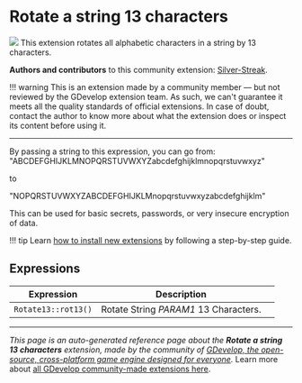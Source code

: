# Rotate a string 13 characters

<img src="https://resources.gdevelop-app.com/assets/Icons/format-text-rotation-none.svg" class="extension-icon"></img>
This extension rotates all alphabetic characters in a string by 13 characters.

**Authors and contributors** to this community extension: [Silver-Streak](https://gd.games/Silver-Streak).

!!! warning
    This is an extension made by a community member — but not reviewed
    by the GDevelop extension team. As such, we can't guarantee it
    meets all the quality standards of official extensions. In case of
    doubt, contact the author to know more about what the extension
    does or inspect its content before using it.

---

By passing a string to this expression, you can go from:
"ABCDEFGHIJKLMNOPQRSTUVWXYZabcdefghijklmnopqrstuvwxyz"

to 

"NOPQRSTUVWXYZABCDEFGHIJKLMnopqrstuvwxyzabcdefghijklm"

This can be used for basic secrets, passwords, or very insecure encryption of data.

!!! tip
    Learn [how to install new extensions](/gdevelop5/extensions/search) by following a step-by-step guide.

## Expressions

| Expression | Description |  |
|-----|-----|-----|
| `Rotate13::rot13()` | Rotate String _PARAM1_  13 Characters. ||

---

*This page is an auto-generated reference page about the **Rotate a string 13 characters** extension, made by the community of [GDevelop, the open-source, cross-platform game engine designed for everyone](https://gdevelop.io/).* Learn more about [all GDevelop community-made extensions here](/gdevelop5/extensions).